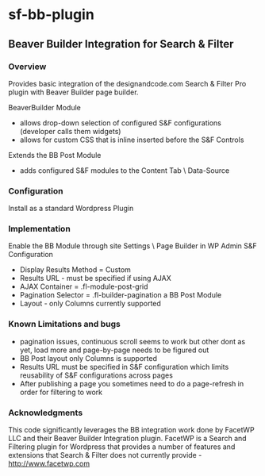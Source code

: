 # sf-bb-plugin
## Beaver Builder Integration for Search &amp; Filter 

### Overview
Provides basic integration of the designandcode.com Search & Filter Pro plugin with Beaver Builder page builder.

BeaverBuilder Module
- allows drop-down selection of configured S&F configurations (developer calls them widgets)
- allows for custom CSS that is inline inserted before the S&F Controls

Extends the BB Post Module
- adds configured S&F modules to the Content Tab \ Data-Source

### Configuration

Install as a standard Wordpress Plugin

### Implementation

Enable the BB Module through site Settings \ Page Builder in WP Admin
S&F Configuration
- Display Results Method = Custom
- Results URL - must be specified if using AJAX
- AJAX Container = .fl-module-post-grid
- Pagination Selector = .fl-builder-pagination a
BB Post Module
- Layout - only Columns currently supported

### Known Limitations and bugs

- pagination issues, continuous scroll seems to work but other dont as yet, load more and page-by-page needs to be figured out
- BB Post layout only Columns is supported
- Results URL must be specified in S&F configuration which limits reusability of S&F configurations across pages
- After publishing a page you sometimes need to do a page-refresh in order for filtering to work

### Acknowledgments

This code significantly leverages the BB integration work done by FacetWP LLC and their Beaver Builder Integration plugin. FacetWP is a Search and Filtering plugin for Wordpress that provides a number of features and extensions that Search & Filter does not currently provide - http://www.facetwp.com
